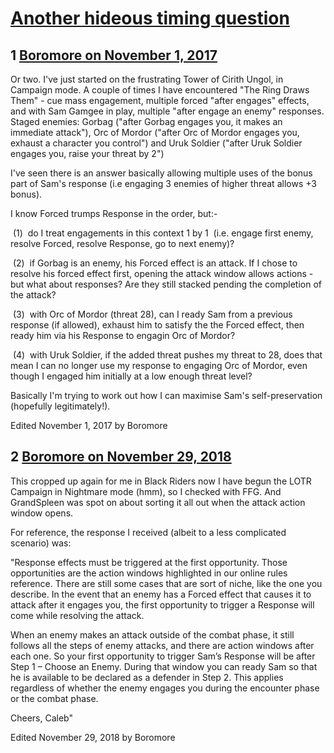 # [Another hideous timing question](https://community.fantasyflightgames.com/topic/262279-another-hideous-timing-question/)

## 1 [Boromore on November 1, 2017](https://community.fantasyflightgames.com/topic/262279-another-hideous-timing-question/?do=findComment&comment=3058317)

Or two. I've just started on the frustrating Tower of Cirith Ungol, in Campaign mode. A couple of times I have encountered "The Ring Draws Them" - cue mass engagement, multiple forced "after engages" effects, and with Sam Gamgee in play, multiple "after engage an enemy" responses. Staged enemies: Gorbag ("after Gorbag engages you, it makes an immediate attack"), Orc of Mordor ("after Orc of Mordor engages you, exhaust a character you control") and Uruk Soldier ("after Uruk Soldier engages you, raise your threat by 2")

I've seen there is an answer basically allowing multiple uses of the bonus part of Sam's response (i.e engaging 3 enemies of higher threat allows +3 bonus). 

I know Forced trumps Response in the order, but:-

 (1)  do I treat engagements in this context 1 by 1  (i.e. engage first enemy, resolve Forced, resolve Response, go to next enemy)?

 (2)  if Gorbag is an enemy, his Forced effect is an attack. If I chose to resolve his forced effect first, opening the attack window allows actions - but what about responses? Are they still stacked pending the completion of the attack?

 (3)  with Orc of Mordor (threat 28), can I ready Sam from a previous response (if allowed), exhaust him to satisfy the the Forced effect, then ready him via his Response to engagin Orc of Mordor?

 (4)  with Uruk Soldier, if the added threat pushes my threat to 28, does that mean I can no longer use my response to engaging Orc of Mordor, even though I engaged him initially at a low enough threat level?

Basically I'm trying to work out how I can maximise Sam's self-preservation (hopefully legitimately!).

Edited November 1, 2017 by Boromore

## 2 [Boromore on November 29, 2018](https://community.fantasyflightgames.com/topic/262279-another-hideous-timing-question/?do=findComment&comment=3551373)

This cropped up again for me in Black Riders now I have begun the LOTR Campaign in Nightmare mode (hmm), so I checked with FFG. And GrandSpleen was spot on about sorting it all out when the attack action window opens.

For reference, the response I received (albeit to a less complicated scenario) was: 

"Response effects must be triggered at the first opportunity. Those opportunities are the action windows highlighted in our online rules reference. There are still some cases that are sort of niche, like the one you describe. In the event that an enemy has a Forced effect that causes it to attack after it engages you, the first opportunity to trigger a Response will come while resolving the attack.

When an enemy makes an attack outside of the combat phase, it still follows all the steps of enemy attacks, and there are action windows after each one. So your first opportunity to trigger Sam’s Response will be after Step 1 – Choose an Enemy. During that window you can ready Sam so that he is available to be declared as a defender in Step 2. This applies regardless of whether the enemy engages you during the encounter phase or the combat phase.

Cheers, Caleb"

Edited November 29, 2018 by Boromore

